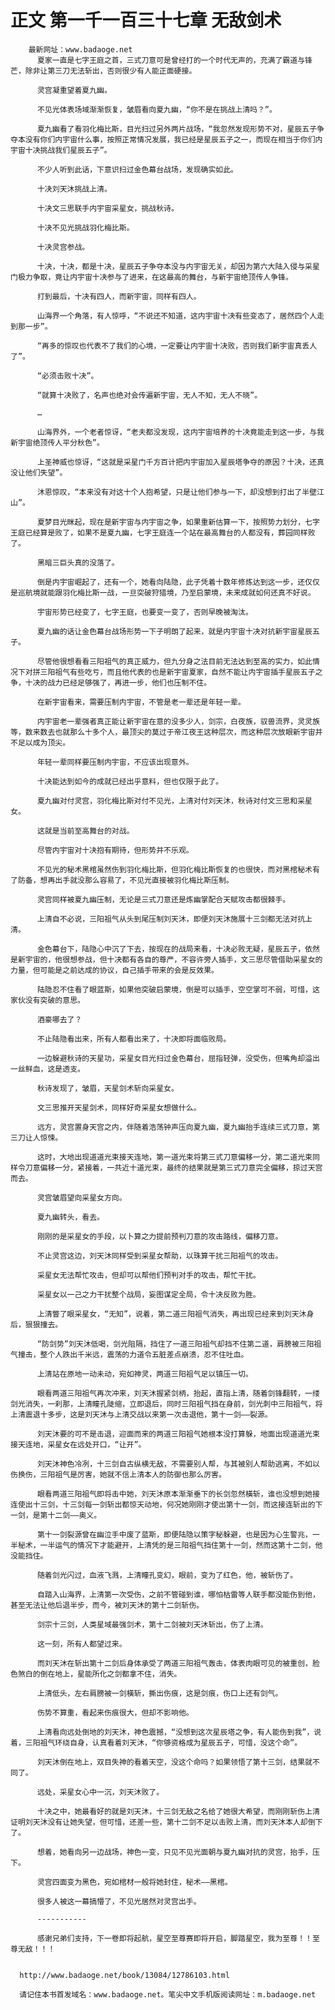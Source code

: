 # 正文 第一千一百三十七章 无敌剑术
        最新网址：www.badaoge.net
          夏家一直是七字王庭之首，三式刀意可是曾经打的一个时代无声的，充满了霸道与锋芒，除非让第三刀无法斩出，否则很少有人能正面硬接。
      
          灵宫凝重望着夏九幽。
      
          不见光体表场域渐渐恢复，皱眉看向夏九幽，“你不是在挑战上清吗？”。
      
          夏九幽看了看羽化梅比斯，目光扫过另外两片战场，“我忽然发现形势不对，星辰五子争夺本没有你们内宇宙什么事，按照正常情况发展，我已经是星辰五子之一，而现在相当于你们内宇宙十决挑战我们星辰五子”。
      
          不少人听到此话，下意识扫过金色幕台战场，发现确实如此。
      
          十决刘天沐挑战上清。
      
          十决文三思联手内宇宙采星女，挑战秋诗。
      
          十决不见光挑战羽化梅比斯。
      
          十决灵宫参战。
      
          十决，十决，都是十决，星辰五子争夺本没与内宇宙无关，却因为第六大陆入侵与采星门极力争取，竟让内宇宙十决参与了进来，在这最高的舞台，与新宇宙绝顶传人争锋。
      
          打到最后，十决有四人，而新宇宙，同样有四人。
      
          山海界一个角落，有人惊呼，“不说还不知道，这内宇宙十决有些变态了，居然四个人走到那一步”。
      
          “再多的惊叹也代表不了我们的心境，一定要让内宇宙十决败，否则我们新宇宙真丢人了”。
      
          “必须击败十决”。
      
          “就算十决败了，名声也绝对会传遍新宇宙，无人不知，无人不晓”。
      
          …
      
          山海界外，一个老者惊讶，“老夫都没发现，这内宇宙培养的十决竟能走到这一步，与我新宇宙绝顶传人平分秋色”。
      
          上圣神威也惊讶，“这就是采星门千方百计把内宇宙加入星辰塔争夺的原因？十决，还真没让他们失望”。
      
          沐恩惊叹，“本来没有对这十个人抱希望，只是让他们参与一下，却没想到打出了半壁江山”。
      
          夏梦目光眯起，现在是新宇宙与内宇宙之争，如果重新估算一下，按照势力划分，七字王庭已经算是败了，如果不是夏九幽，七字王庭连一个站在最高舞台的人都没有，葬园同样败了。
      
          黑暗三巨头真的没落了。
      
          倒是内宇宙崛起了，还有一个，她看向陆隐，此子凭着十数年修炼达到这一步，还仅仅是巡航境就能跟羽化梅比斯一战，一旦突破狩猎境，乃至启蒙境，未来成就如何还真不好说。
      
          宇宙形势已经变了，七字王庭，也要变一变了，否则早晚被淘汰。
      
          夏九幽的话让金色幕台战场形势一下子明朗了起来，就是内宇宙十决对抗新宇宙星辰五子。
      
          尽管他很想看看三阳祖气的真正威力，但九分身之法目前无法达到至高的实力，如此情况下对拼三阳祖气有些吃亏，而且他代表的也是新宇宙夏家，自然不能让内宇宙插手星辰五子之争，十决的战力已经足够强了，再进一步，他们也压制不住。
      
          在新宇宙看来，需要压制内宇宙，不管是老一辈还是年轻一辈。
      
          内宇宙老一辈强者真正能让新宇宙在意的没多少人，剑宗，白夜族，驭兽流界，灵灵族等，数来数去也就那么十多个人，最顶尖的莫过于帝江夜王这种层次，而这种层次放眼新宇宙并不足以成为顶尖。
      
          年轻一辈同样要压制内宇宙，不应该出现意外。
      
          十决能达到如今的成就已经出乎意料，但也仅限于此了。
      
          夏九幽对付灵宫，羽化梅比斯对付不见光，上清对付刘天沐，秋诗对付文三思和采星女。
      
          这就是当前至高舞台的对战。
      
          尽管内宇宙对十决抱有期待，但形势并不乐观。
      
          不见光的秘术黑棺虽然伤到羽化梅比斯，但羽化梅比斯恢复的也很快，而对黑棺秘术有了防备，想再出手就没那么容易了，不见光直接被羽化梅比斯压制。
      
          灵宫同样被夏九幽压制，无论是三式刀意还是炼幽掌配合天赋攻击都很棘手。
      
          上清自不必说，三阳祖气从头到尾压制刘天沐，即便刘天沐施展十三剑都无法对抗上清。
      
          金色幕台下，陆隐心中沉了下去，按现在的战局来看，十决必败无疑，星辰五子，依然是新宇宙的，他很想参战，但十决都有各自的尊严，不容许旁人插手，文三思尽管借助采星女的力量，但可能是之前达成的协议，自己插手带来的会是反效果。
      
          陆隐忍不住看了眼蓝斯，如果他突破启蒙境，倒是可以插手，空空掌可不弱，可惜，这家伙没有突破的意思。
      
          酒豪哪去了？
      
          不止陆隐看出来，所有人都看出来了，十决即将面临败局。
      
          一边躲避秋诗的天星功，采星女目光扫过金色幕台，屈指轻弹，没受伤，但嘴角却溢出一丝鲜血，这是透支。
      
          秋诗发现了，皱眉，天星剑术斩向采星女。
      
          文三思推开天星剑术，同样好奇采星女想做什么。
      
          远方，灵宫置身天宫之内，伴随着浩荡钟声压向夏九幽，夏九幽抬手连续三式刀意，第三刀让人惊悚。
      
          这时，大地出现道道光束接天连地，第一道光束将第三式刀意偏移一分，第二道光束同样令刀意偏移一分，紧接着，一共近十道光束，最终的结果就是第三式刀意完全偏移，掠过天宫而去。
      
          灵宫皱眉望向采星女方向。
      
          夏九幽转头，看去。
      
          刚刚的是采星女的手段，以卜算之力提前预判刀意的攻击路线，偏移刀意。
      
          不止灵宫这边，刘天沐同样受到采星女帮助，以珠算干扰三阳祖气的攻击。
      
          采星女无法帮忙攻击，但却可以帮他们预判对手的攻击，帮忙干扰。
      
          采星女以一己之力干扰整个战局，妄图谋定全局，令十决反败为胜。
      
          上清瞥了眼采星女，“无知”，说着，第二道三阳祖气消失，再出现已经来到刘天沐身后，狠狠撞去。
      
          “防剑势”刘天沐低喝，剑光阻隔，挡住了一道三阳祖气却挡不住第二道，肩膀被三阳祖气撞击，整个人跌出千米远，震荡的力道令五脏差点崩溃，忍不住吐血。
      
          上清站在原地一动未动，宛如神灵，两道三阳祖气足以镇压一切。
      
          眼看两道三阳祖气再次冲来，刘天沐握紧剑柄，抬起，直指上清，随着剑锋翻转，一缕剑光消失，一刹那，上清瞳孔陡缩，立即退后，同时三阳祖气挡在身前，剑光刺中三阳祖气，将上清震退十多步，这是刘天沐与上清交战以来第一次击退他，第十一剑——裂源。
      
          刘天沐要的可不是击退，迎面而来的两道三阳祖气她根本没打算躲，地面出现道道光束接天连地，采星女在远处开口，“让开”。
      
          刘天沐神色冷冽，十三剑自古纵横无敌，不需要别人帮，与其被别人帮助逃离，不如以伤换伤，三阳祖气是厉害，她就不信上清本人的防御也那么厉害。
      
          眼看两道三阳祖气即将击中她，刘天沐原本渐渐垂下的长剑忽然橫斩，谁也没想到她接连使出十三剑，十三剑每一剑斩出都惊天动地，何况她刚刚才使出第十一剑，而这接连斩出的下一剑，是第十二剑——奥义。
      
          第十一剑裂源曾在幽泣手中废了蓝斯，即便陆隐以策字秘躲避，也是因为心生警兆，一半秘术，一半运气的情况下才能避开，上清凭的是三阳祖气挡住第十一剑，然而这第十二剑，他没能挡住。
      
          随着剑光闪过，血液飞溅，上清瞳孔变幻，眼前，变为了红色，他，被斩伤了。
      
          自踏入山海界，上清第一次受伤，之前不管碰到谁，哪怕枯雷等人联手都没能伤到他，甚至无法让他后退半步，而今，被刘天沐的第十二剑斩伤。
      
          剑宗十三剑，人类星域最强剑术，第十二剑被刘天沐斩出，伤了上清。
      
          这一刻，所有人都望过来。
      
          而刘天沐在斩出第十二剑后身体承受了两道三阳祖气轰击，体表肉眼可见的被重创，脸色煞白的倒在地上，星能所化之剑都拿不住，消失。
      
          上清低头，左右肩膀被一剑橫斩，撕出伤痕，这是剑痕，伤口上还有剑气。
      
          伤势不算重，看起来伤痕很大，但却不影响他。
      
          上清看向远处倒地的刘天沐，神色震撼，“没想到这次星辰塔之争，有人能伤到我”，说着，三阳祖气环绕自身，认真看着刘天沐，“你够资格成为星辰五子，可惜，没这个命”。
      
          刘天沐倒在地上，双目失神的看着天空，没这个命吗？如果领悟了第十三剑，结果就不同了。
      
          远处，采星女心中一沉，刘天沐败了。
      
          十决之中，她最看好的就是刘天沐，十三剑无敌之名给了她很大希望，而刚刚斩伤上清证明刘天沐没有让她失望，但可惜，还差一些，第十二剑不足以击败上清，而刘天沐本人却倒下了。
      
          想着，她看向另一边战场，神色一变，只见不见光面朝与夏九幽对抗的灵宫，抬手，压下。
      
          灵宫四面变为黑色，宛如棺材一般将她封住，秘术——黑棺。
      
          很多人被这一幕搞懵了，不见光居然对灵宫出手。
      
          -----------
      
          感谢兄弟们支持，下一卷即将起航，星空至尊赛即将开启，脚踏星空，我为至尊！！至尊无敌！！！
      
      
      http://www.badaoge.net/book/13084/12786103.html
      
      请记住本书首发域名：www.badaoge.net。笔尖中文手机版阅读网址：m.badaoge.net
